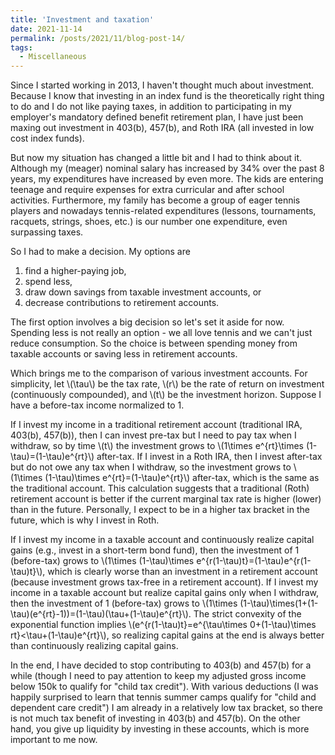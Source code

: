 ```yaml
---
title: 'Investment and taxation'
date: 2021-11-14
permalink: /posts/2021/11/blog-post-14/
tags:
  - Miscellaneous
---
```


Since I started working in 2013, I haven't thought much about investment. Because I know that investing in an index fund is the theoretically right thing to do and I do not like paying taxes, in addition to participating in my employer's mandatory defined benefit retirement plan, I have just been maxing out investment in 403(b), 457(b), and Roth IRA (all invested in low cost index funds).

But now my situation has changed a little bit and I had to think about it. Although my (meager) nominal salary has increased by 34% over the past 8 years, my expenditures have increased by even more. The kids are entering teenage and require expenses for extra curricular and after school activities. Furthermore, my family has become a group of eager tennis players and nowadays tennis-related expenditures (lessons, tournaments, racquets, strings, shoes, etc.) is our number one expenditure, even surpassing taxes.

So I had to make a decision. My options are
1. find a higher-paying job,
1. spend less,
1. draw down savings from taxable investment accounts, or
1. decrease contributions to retirement accounts.

The first option involves a big decision so let's set it aside for now. Spending less is not really an option - we all love tennis and we can't just reduce consumption. So the choice is between spending money from taxable accounts or saving less in retirement accounts.

Which brings me to the comparison of various investment accounts. For simplicity, let \\(\tau\\) be the tax rate, \\(r\\) be the rate of return on investment (continuously compounded), and \\(t\\) be the investment horizon. Suppose I have a before-tax income normalized to 1.

If I invest my income in a traditional retirement account (traditional IRA, 403(b), 457(b)), then I can invest pre-tax but I need to pay tax when I withdraw, so by time \\(t\\) the investment grows to \\(1\times e^{rt}\times (1-\tau)=(1-\tau)e^{rt}\\) after-tax. If I invest in a Roth IRA, then I invest after-tax but do not owe any tax when I withdraw, so the investment grows to \\(1\times (1-\tau)\times e^{rt}=(1-\tau)e^{rt}\\) after-tax, which is the same as the traditional account. This calculation suggests that a traditional (Roth) retirement account is better if the current marginal tax rate is higher (lower) than in the future. Personally, I expect to be in a higher tax bracket in the future, which is why I invest in Roth.

If I invest my income in a taxable account and continuously realize capital gains (e.g., invest in a short-term bond fund), then the investment of 1 (before-tax) grows to \\(1\times (1-\tau)\times e^{r(1-\tau)t}=(1-\tau)e^{r(1-\tau)t}\\), which is clearly worse than an investment in a retirement account (because investment grows tax-free in a retirement account). If I invest my income in a taxable account but realize capital gains only when I withdraw, then the investment of 1 (before-tax) grows to \\(1\times (1-\tau)\times(1+(1-\tau)(e^{rt}-1))=(1-\tau)(\tau+(1-\tau)e^{rt}\\). The strict convexity of the exponential function implies
\\(e^{r(1-\tau)t}=e^{\tau\times 0+(1-\tau)\times rt}<\tau+(1-\tau)e^{rt}\\),
so realizing capital gains at the end is always better than continuously realizing capital gains.

In the end, I have decided to stop contributing to 403(b) and 457(b) for a while (though I need to pay attention to keep my adjusted gross income below 150k to qualify for "child tax credit"). With various deductions (I was happily surprised to learn that tennis summer camps qualify for "child and dependent care credit") I am already in a relatively low tax bracket, so there is not much tax benefit of investing in 403(b) and 457(b). On the other hand, you give up liquidity by investing in these accounts, which is more important to me now.
